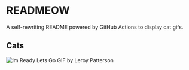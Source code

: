 # READMEOW

A self-rewriting README powered by GitHub Actions to display cat gifs.

## Cats

![Im Ready Lets Go GIF by Leroy Patterson](https://media3.giphy.com/media/CjmvTCZf2U3p09Cn0h/200.gif?cid=9acd02dakwiagfmihcgxnkqe57tk9wy46sx7jjo9d7fu1dwr&ep=v1_gifs_search&rid=200.gif&ct=g)
